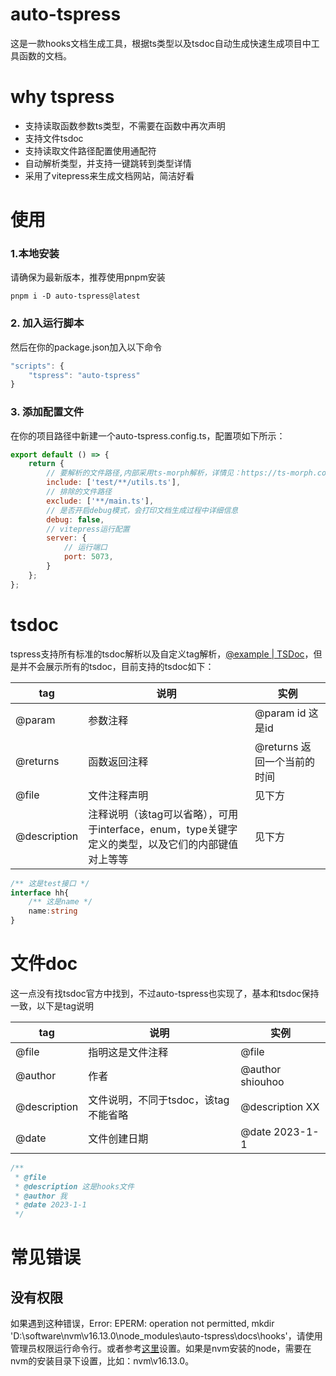 # auto-tspress
这是一款hooks文档生成工具，根据ts类型以及tsdoc自动生成快速生成项目中工具函数的文档。

# why tspress

- 支持读取函数参数ts类型，不需要在函数中再次声明
- 支持文件tsdoc
- 支持读取文件路径配置使用通配符
- 自动解析类型，并支持一键跳转到类型详情
- 采用了vitepress来生成文档网站，简洁好看

# 使用

### 1.本地安装
请确保为最新版本，推荐使用pnpm安装

```node
pnpm i -D auto-tspress@latest
```

###  2. 加入运行脚本

然后在你的package.json加入以下命令

```ts
"scripts": {
	"tspress": "auto-tspress"
}
```

###  3. 添加配置文件

在你的项目路径中新建一个auto-tspress.config.ts，配置项如下所示：

```js
export default () => {
    return {
        // 要解析的文件路径,内部采用ts-morph解析，详情见：https://ts-morph.com/setup/adding-source-files#by-file-globs-or-file-paths
        include: ['test/**/utils.ts'],
        // 排除的文件路径
        exclude: ['**/main.ts'],
        // 是否开启debug模式，会打印文档生成过程中详细信息
        debug: false,
        // vitepress运行配置
        server: {
            // 运行端口
            port: 5073,
        }
    };
};
```

# tsdoc

tspress支持所有标准的tsdoc解析以及自定义tag解析，[@example | TSDoc](https://tsdoc.org/pages/tags/example/)，但是并不会展示所有的tsdoc，目前支持的tsdoc如下：

| tag          | 说明                                                         | 实例                        |
| ------------ | ------------------------------------------------------------ | --------------------------- |
| @param       | 参数注释                                                     | @param id 这是id            |
| @returns     | 函数返回注释                                                 | @returns 返回一个当前的时间 |
| @file        | 文件注释声明                                                 | 见下方                      |
| @description | 注释说明（该tag可以省略），可用于interface，enum，type关键字定义的类型，以及它们的内部键值对上等等 | 见下方                      |

```ts
/** 这是test接口 */
interface hh{
    /** 这是name */
    name:string
}
```

# 文件doc

这一点没有找tsdoc官方中找到，不过auto-tspress也实现了，基本和tsdoc保持一致，以下是tag说明

| tag          | 说明                                 | 实例             |
| ------------ | ------------------------------------ | ---------------- |
| @file        | 指明这是文件注释                     | @file            |
| @author      | 作者                                 | @author shiouhoo |
| @description | 文件说明，不同于tsdoc，该tag不能省略 | @description XX  |
| @date        | 文件创建日期                         | @date 2023-1-1   |

```ts
/**
 * @file
 * @description 这是hooks文件
 * @author 我
 * @date 2023-1-1
 */
```



# 常见错误

## 没有权限
 如果遇到这种错误，Error: EPERM: operation not permitted, mkdir 'D:\software\nvm\v16.13.0\node_modules\auto-tspress\docs\hooks'，请使用管理员权限运行命令行。或者参考[这里](https://www.cnblogs.com/echo-7s/p/16610255.html)设置。如果是nvm安装的node，需要在nvm的安装目录下设置，比如：nvm\v16.13.0。